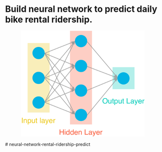 # Build neural network to predict daily bike rental ridership.

<p align="center">
<img src="assets/neural_network.png" width="400">
</p>
# neural-network-rental-ridership-predict
